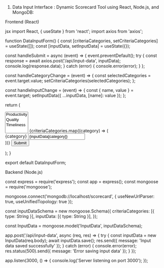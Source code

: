 1. Data Input Interface :
 Dynamic Scorecard Tool using React, Node.js, and MongoDB:

Frontend (React)

jsx
import React, { useState } from 'react';
import axios from 'axios';

function DataInputForm() {
  const [criteriaCategories, setCriteriaCategories] = useState([]);
  const [inputData, setInputData] = useState({});

  const handleSubmit = async (event) => {
    event.preventDefault();
    try {
      const response = await axios.post('/api/input-data', inputData);
      console.log(response.data);
    } catch (error) {
      console.error(error);
    }
  };

  const handleCategoryChange = (event) => {
    const selectedCategories = event.target.value;
    setCriteriaCategories(selectedCategories);
  };

  const handleInputChange = (event) => {
    const { name, value } = event.target;
    setInputData({ ...inputData, [name]: value });
  };

  return (
    <form onSubmit={handleSubmit}>
      <select multiple value={criteriaCategories} onChange={handleCategoryChange}>
        <option value="productivity">Productivity</option>
        <option value="quality">Quality</option>
        <option value="timeliness">Timeliness</option>
      </select>
      {criteriaCategories.map((category) => (
        <div key={category}>
          <label>{category}</label>
          <input type="text" name={category} value={inputData[category]} onChange={handleInputChange} />
        </div>
      ))}
      <button type="submit">Submit</button>
    </form>
  );
}

export default DataInputForm;


Backend (Node.js)

const express = require('express');
const app = express();
const mongoose = require('mongoose');

mongoose.connect('mongodb://localhost/scorecard', { useNewUrlParser: true, useUnifiedTopology: true });

const inputDataSchema = new mongoose.Schema({
  criteriaCategories: [{ type: String }],
  inputData: [{ type: String }],
});

const InputData = mongoose.model('InputData', inputDataSchema);

app.post('/api/input-data', async (req, res) => {
  try {
    const inputData = new InputData(req.body);
    await inputData.save();
    res.send({ message: 'Input data saved successfully' });
  } catch (error) {
    console.error(error);
    res.status(500).send({ message: 'Error saving input data' });
  }
});

app.listen(3000, () => {
  console.log('Server listening on port 3000');
});

